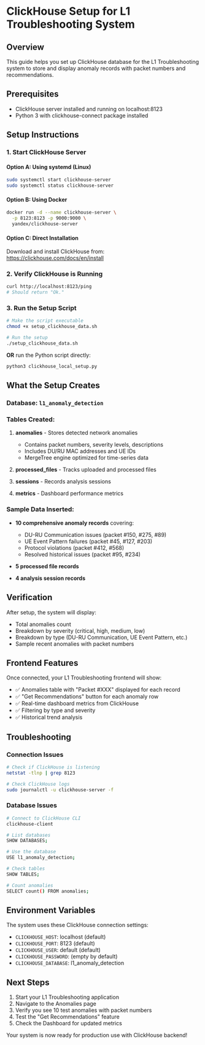 # ClickHouse Setup for L1 Troubleshooting System

## Overview
This guide helps you set up ClickHouse database for the L1 Troubleshooting system to store and display anomaly records with packet numbers and recommendations.

## Prerequisites
- ClickHouse server installed and running on localhost:8123
- Python 3 with clickhouse-connect package installed

## Setup Instructions

### 1. Start ClickHouse Server

#### Option A: Using systemd (Linux)
```bash
sudo systemctl start clickhouse-server
sudo systemctl status clickhouse-server
```

#### Option B: Using Docker
```bash
docker run -d --name clickhouse-server \
  -p 8123:8123 -p 9000:9000 \
  yandex/clickhouse-server
```

#### Option C: Direct Installation
Download and install ClickHouse from: https://clickhouse.com/docs/en/install

### 2. Verify ClickHouse is Running
```bash
curl http://localhost:8123/ping
# Should return "Ok."
```

### 3. Run the Setup Script
```bash
# Make the script executable
chmod +x setup_clickhouse_data.sh

# Run the setup
./setup_clickhouse_data.sh
```

**OR** run the Python script directly:
```bash
python3 clickhouse_local_setup.py
```

## What the Setup Creates

### Database: `l1_anomaly_detection`

### Tables Created:
1. **anomalies** - Stores detected network anomalies
   - Contains packet numbers, severity levels, descriptions
   - Includes DU/RU MAC addresses and UE IDs
   - MergeTree engine optimized for time-series data

2. **processed_files** - Tracks uploaded and processed files
3. **sessions** - Records analysis sessions 
4. **metrics** - Dashboard performance metrics

### Sample Data Inserted:
- **10 comprehensive anomaly records** covering:
  - DU-RU Communication issues (packet #150, #275, #89)
  - UE Event Pattern failures (packet #45, #127, #203)  
  - Protocol violations (packet #412, #568)
  - Resolved historical issues (packet #95, #234)

- **5 processed file records**
- **4 analysis session records**

## Verification

After setup, the system will display:
- Total anomalies count
- Breakdown by severity (critical, high, medium, low)
- Breakdown by type (DU-RU Communication, UE Event Pattern, etc.)
- Sample recent anomalies with packet numbers

## Frontend Features

Once connected, your L1 Troubleshooting frontend will show:
- ✅ Anomalies table with "Packet #XXX" displayed for each record
- ✅ "Get Recommendations" button for each anomaly row
- ✅ Real-time dashboard metrics from ClickHouse
- ✅ Filtering by type and severity
- ✅ Historical trend analysis

## Troubleshooting

### Connection Issues
```bash
# Check if ClickHouse is listening
netstat -tlnp | grep 8123

# Check ClickHouse logs
sudo journalctl -u clickhouse-server -f
```

### Database Issues
```bash
# Connect to ClickHouse CLI
clickhouse-client

# List databases
SHOW DATABASES;

# Use the database
USE l1_anomaly_detection;

# Check tables
SHOW TABLES;

# Count anomalies
SELECT count() FROM anomalies;
```

## Environment Variables

The system uses these ClickHouse connection settings:
- `CLICKHOUSE_HOST`: localhost (default)
- `CLICKHOUSE_PORT`: 8123 (default)
- `CLICKHOUSE_USER`: default (default)
- `CLICKHOUSE_PASSWORD`: (empty by default)
- `CLICKHOUSE_DATABASE`: l1_anomaly_detection

## Next Steps

1. Start your L1 Troubleshooting application
2. Navigate to the Anomalies page
3. Verify you see 10 test anomalies with packet numbers
4. Test the "Get Recommendations" feature
5. Check the Dashboard for updated metrics

Your system is now ready for production use with ClickHouse backend!